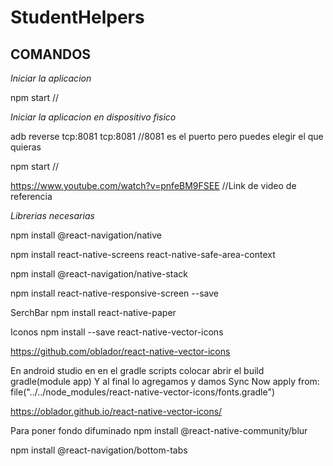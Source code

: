 # StudentHelpers

## COMANDOS

*Iniciar la aplicacion*

npm start //

*Iniciar la aplicacion en dispositivo fisico*

adb reverse tcp:8081 tcp:8081 
//8081 es el puerto pero puedes elegir el que quieras

npm start //

https://www.youtube.com/watch?v=pnfeBM9FSEE    //Link de video de referencia

*Librerias necesarias*

npm install @react-navigation/native

npm install react-native-screens react-native-safe-area-context

npm install @react-navigation/native-stack

npm install react-native-responsive-screen --save


SerchBar
npm install react-native-paper

Iconos
npm install --save react-native-vector-icons

https://github.com/oblador/react-native-vector-icons

En android studio en en el gradle scripts colocar
abrir el build gradle(module app)
Y al final lo agregamos y damos Sync Now
apply from: file("../../node_modules/react-native-vector-icons/fonts.gradle")

https://oblador.github.io/react-native-vector-icons/

Para poner fondo difuminado
npm install @react-native-community/blur




npm install @react-navigation/bottom-tabs